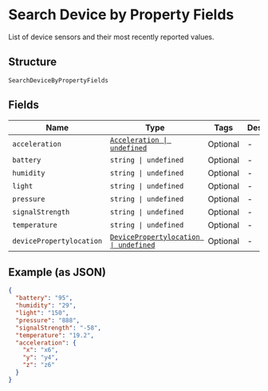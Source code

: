 
# Search Device by Property Fields

List of device sensors and their most recently reported values.

## Structure

`SearchDeviceByPropertyFields`

## Fields

| Name | Type | Tags | Description |
|  --- | --- | --- | --- |
| `acceleration` | [`Acceleration \| undefined`](../../doc/models/acceleration.md) | Optional | - |
| `battery` | `string \| undefined` | Optional | - |
| `humidity` | `string \| undefined` | Optional | - |
| `light` | `string \| undefined` | Optional | - |
| `pressure` | `string \| undefined` | Optional | - |
| `signalStrength` | `string \| undefined` | Optional | - |
| `temperature` | `string \| undefined` | Optional | - |
| `devicePropertylocation` | [`DevicePropertylocation \| undefined`](../../doc/models/device-propertylocation.md) | Optional | - |

## Example (as JSON)

```json
{
  "battery": "95",
  "humidity": "29",
  "light": "150",
  "pressure": "888",
  "signalStrength": "-58",
  "temperature": "19.2",
  "acceleration": {
    "x": "x6",
    "y": "y4",
    "z": "z6"
  }
}
```

